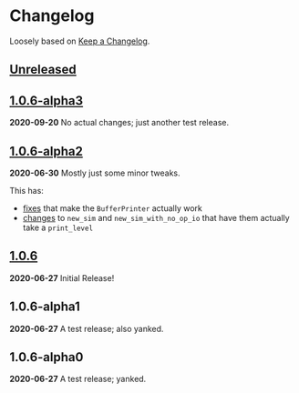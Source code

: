 # Changelog

Loosely based on [Keep a Changelog](https://keepachangelog.com/en/1.0.0).

## [Unreleased]

## [1.0.6-alpha3]
__2020-09-20__
No actual changes; just another test release.

## [1.0.6-alpha2]
__2020-06-30__
Mostly just some minor tweaks.

This has:
  - [fixes](https://github.com/rrbutani/lc3tools-sys/commit/73ee0cc47649ad3eeeada9b1138aa0e00410c1f0) that make the `BufferPrinter` actually work
  - [changes](https://github.com/rrbutani/lc3tools-sys/commit/1d10ce668bdaf7e4016b738561ca4eb6c6b37534) to `new_sim` and `new_sim_with_no_op_io` that have them actually take a `print_level`

## [1.0.6]
__2020-06-27__
Initial Release!

## 1.0.6-alpha1
__2020-06-27__
A test release; also yanked.

## 1.0.6-alpha0
__2020-06-27__
A test release; yanked.

[Unreleased]: https://github.com/rrbutani/lc3tools-sys/compare/1.0.6-alpha3...HEAD
[1.0.6-alpha3]: https://github.com/rrbutani/lc3tools-sys/compare/1.0.6-alpha2...1.0.6-alpha3
[1.0.6-alpha2]: https://github.com/rrbutani/lc3tools-sys/compare/1.0.6...1.0.6-alpha2
[1.0.6]: https://github.com/rrbutani/lc3tools-sys/compare/92120b1e639d907a98b528ea97756f13c3b33ea8...1.0.6
